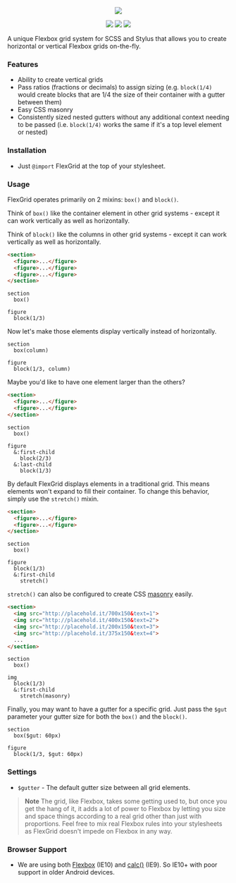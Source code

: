 <p align="center">
  <img src="http://corysimmons.github.io/flexgrid/img/flexgrid-logo.svg">
</p>

<p align="center">
  <img src="https://img.shields.io/npm/v/flexgrid.svg?style=flat-square">
  <img src="https://img.shields.io/bower/v/flex-grid.svg?style=flat-square">
  <img src="http://img.shields.io/npm/dm/flexgrid.svg?style=flat-square">
</p>

A unique Flexbox grid system for SCSS and Stylus that allows you to create horizontal or vertical Flexbox grids on-the-fly.


### Features

- Ability to create vertical grids
- Pass ratios (fractions or decimals) to assign sizing (e.g. `block(1/4)` would create blocks that are 1/4 the size of their container with a gutter between them)
- Easy CSS masonry
- Consistently sized nested gutters without any additional context needing to be passed (i.e. `block(1/4)` works the same if it's a top level element or nested)


### Installation

- Just `@import` FlexGrid at the top of your stylesheet.


### Usage

FlexGrid operates primarily on 2 mixins: `box()` and `block()`.

Think of `box()` like the container element in other grid systems - except it can work vertically as well as horizontally.

Think of `block()` like the columns in other grid systems - except it can work vertically as well as horizontally.

```html
<section>
  <figure>...</figure>
  <figure>...</figure>
  <figure>...</figure>
</section>
```

```stylus
section
  box()

figure
  block(1/3)
```

Now let's make those elements display vertically instead of horizontally.

```stylus
section
  box(column)

figure
  block(1/3, column)
```

Maybe you'd like to have one element larger than the others?

```html
<section>
  <figure>...</figure>
  <figure>...</figure>
</section>
```

```stylus
section
  box()

figure
  &:first-child
    block(2/3)
  &:last-child
    block(1/3)
```

By default FlexGrid displays elements in a traditional grid. This means elements won't expand to fill their container. To change this behavior, simply use the `stretch()` mixin.

```html
<section>
  <figure>...</figure>
  <figure>...</figure>
</section>
```

```stylus
section
  box()

figure
  block(1/3)
  &:first-child
    stretch()
```

`stretch()` can also be configured to create CSS [masonry](http://masonry.desandro.com/) easily.

```html
<section>
  <img src="http://placehold.it/700x150&text=1">
  <img src="http://placehold.it/400x150&text=2">
  <img src="http://placehold.it/200x150&text=3">
  <img src="http://placehold.it/375x150&text=4">
  ...
</section>
```

```stylus
section
  box()

img
  block(1/3)
  &:first-child
    stretch(masonry)
```

Finally, you may want to have a gutter for a specific grid. Just pass the `$gut` parameter your gutter size for both the `box()` and the `block()`.

```stylus
section
  box($gut: 60px)

figure
  block(1/3, $gut: 60px)
```


### Settings

- `$gutter` - The default gutter size between all grid elements.


> **Note** The grid, like Flexbox, takes some getting used to, but once you get the hang of it, it adds a lot of power to Flexbox by letting you size and space things according to a real grid other than just with proportions. Feel free to mix real Flexbox rules into your stylesheets as FlexGrid doesn't impede on Flexbox in any way.


### Browser Support

- We are using both [Flexbox](http://caniuse.com/#feat=flexbox) (IE10) and [calc()](http://caniuse.com/#feat=calc) (IE9). So IE10+ with poor support in older Android devices.
